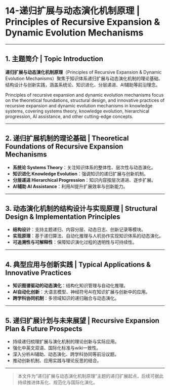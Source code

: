 # 14-递归扩展与动态演化机制原理 | Principles of Recursive Expansion & Dynamic Evolution Mechanisms

---

## 1. 主题简介 | Topic Introduction

**递归扩展与动态演化机制原理**（Principles of Recursive Expansion & Dynamic Evolution Mechanisms）聚焦于知识体系递归扩展与动态演化机制的理论基础、结构设计与创新实践，涵盖系统论、知识进化、分层递进、AI辅助等前沿理念。

Principles of recursive expansion and dynamic evolution mechanisms focus on the theoretical foundations, structural design, and innovative practices of recursive expansion and dynamic evolution mechanisms in knowledge systems, covering systems theory, knowledge evolution, hierarchical progression, AI assistance, and other cutting-edge concepts.

---

## 2. 递归扩展机制的理论基础 | Theoretical Foundations of Recursive Expansion Mechanisms

- **系统论 Systems Theory**：关注知识体系的整体性、层次性与动态演化。
- **知识进化 Knowledge Evolution**：强调知识的递归扩展与创新机制。
- **分层递进 Hierarchical Progression**：知识内容按层次递进、逐步扩展。
- **AI辅助 AI Assistance**：利用AI提升扩展效率与创新能力。

---

## 3. 动态演化机制的结构设计与实现原理 | Structural Design & Implementation Principles

- **结构设计**：支持主题递归、内容分层、动态日志、创新记录等模块。
- **实现原理**：基于递归算法、自动化推理与人机协作实现知识体系的动态演化。
- **可追溯性与可解释性**：保障知识演化过程的透明性与可持续性。

---

## 4. 典型应用与创新实践 | Typical Applications & Innovative Practices

- **知识图谱驱动的动态演化**：结构化知识管理与自动化推理。
- **AI自动化创新**：大语言模型、神经符号AI在知识扩展与创新中的应用。
- **跨学科协同机制**：多领域知识的递归融合与动态演化。

---

## 5. 递归扩展计划与未来展望 | Recursive Expansion Plan & Future Prospects

- 持续递归梳理扩展与演化机制的理论创新与实际应用。
- 强化中英文双语、国际化标准与wiki一致性。
- 深入分析AI辅助、动态演化、跨学科协同等前沿议题。
- 推动创新机制、应用实践与理论反思的结合。

---

> 本文件为“递归扩展与动态演化机制原理”主题的递归扩展起点，后续可据此持续推进体系化、规范化与国际化演化。
